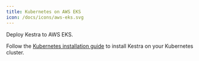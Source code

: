 ```yaml
---
title: Kubernetes on AWS EKS
icon: /docs/icons/aws-eks.svg
---
```


Deploy Kestra to AWS EKS.

Follow the [Kubernetes installation guide](../10.administrator-guide/02.deployment/02.kubernetes.md) to install Kestra on your Kubernetes cluster.
